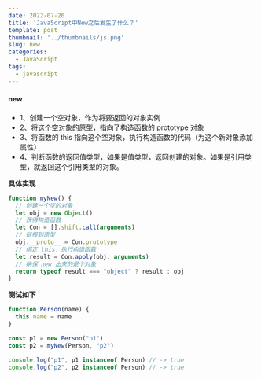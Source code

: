 ```yaml
---
date: 2022-07-20
title: 'JavaScript中New之后发生了什么？'
template: post
thumbnail: '../thumbnails/js.png'
slug: new
categories:
  - JavaScript
tags:
  - javascript
---
```


#### new

- 1、创建一个空对象，作为将要返回的对象实例
- 2、将这个空对象的原型，指向了构造函数的 prototype 对象
- 3、将函数的 this 指向这个空对象，执行构造函数的代码（为这个新对象添加属性）
- 4、判断函数的返回值类型，如果是值类型，返回创建的对象。如果是引用类型，就返回这个引用类型的对象。

**具体实现**

```javascript
function myNew() {
  // 创建一个空的对象
  let obj = new Object()
  // 获得构造函数
  let Con = [].shift.call(arguments)
  // 链接到原型
  obj.__proto__ = Con.prototype
  // 绑定 this，执行构造函数
  let result = Con.apply(obj, arguments)
  // 确保 new 出来的是个对象
  return typeof result === "object" ? result : obj
}
```

**测试如下**

```javascript
function Person(name) {
  this.name = name
}

const p1 = new Person("p1")
const p2 = myNew(Person, "p2")

console.log("p1", p1 instanceof Person) // -> true
console.log("p2", p2 instanceof Person) // -> true
```
